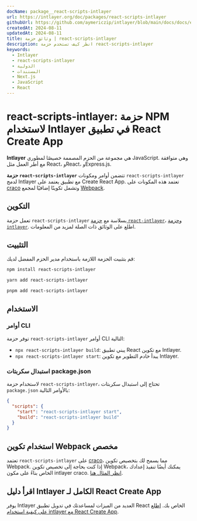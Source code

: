 ```yaml
---
docName: package__react-scripts-intlayer
url: https://intlayer.org/doc/packages/react-scripts-intlayer
githubUrl: https://github.com/aymericzip/intlayer/blob/main/docs/docs/en/packages/react-scripts-intlayer/index.md
createdAt: 2024-08-11
updatedAt: 2024-08-11
title: وثائق حزمة | react-scripts-intlayer
description: انظر كيف تستخدم حزمة react-scripts-intlayer
keywords:
  - Intlayer
  - react-scripts-intlayer
  - الدولية
  - المستندات
  - Next.js
  - JavaScript
  - React
---
```


# react-scripts-intlayer: حزمة NPM لاستخدام Intlayer في تطبيق React Create App

**Intlayer** هي مجموعة من الحزم المصممة خصيصًا لمطوري JavaScript. وهي متوافقة مع أطر العمل مثل React، وReact، وExpress.js.

**حزمة `react-scripts-intlayer`** تتضمن أوامر ومكونات `react-scripts-intlayer` لدمج Intlayer مع تطبيق يعتمد على Create React App. تعتمد هذه المكونات على [craco](https://craco.js.org/) وتشمل تكوينًا إضافيًا لمجمع [Webpack](https://webpack.js.org/).

## التكوين

تعمل حزمة `react-scripts-intlayer` بسلاسة مع [حزمة `react-intlayer`](https://github.com/aymericzip/intlayer/blob/main/docs/docs/ar/packages/react-intlayer/index.md)، و[حزمة `intlayer`](https://github.com/aymericzip/intlayer/blob/main/docs/docs/ar/packages/intlayer/index.md). اطلع على الوثائق ذات الصلة لمزيد من المعلومات.

## التثبيت

قم بتثبيت الحزمة اللازمة باستخدام مدير الحزم المفضل لديك:

```bash packageManager="npm"
npm install react-scripts-intlayer
```

```bash packageManager="yarn"
yarn add react-scripts-intlayer
```

```bash packageManager="pnpm"
pnpm add react-scripts-intlayer
```

## الاستخدام

### أوامر CLI

توفر حزمة `react-scripts-intlayer` أوامر CLI التالية:

- `npx react-scripts-intlayer build`: يبني تطبيق React مع تكوين Intlayer.
- `npx react-scripts-intlayer start`: يبدأ خادم التطوير مع تكوين Intlayer.

### استبدال سكربتات package.json

لاستخدام حزمة `react-scripts-intlayer`، تحتاج إلى استبدال سكربتات `package.json` بالأوامر التالية:

```json fileName="package.json"
{
  "scripts": {
    "start": "react-scripts-intlayer start",
    "build": "react-scripts-intlayer build"
  }
}
```

## استخدام تكوين Webpack مخصص

تعتمد `react-scripts-intlayer` على [craco](https://craco.js.org/)، مما يسمح لك بتخصيص تكوين Webpack.
إذا كنت بحاجة إلى تخصيص تكوين Webpack، يمكنك أيضًا تنفيذ إعدادك الخاص بناءً على مكون intlayer craco. [انظر المثال هنا](https://github.com/aymericzip/intlayer/blob/main/examples/react-app/craco.config.js).

## اقرأ دليل Intlayer الكامل لـ React Create App

يوفر Intlayer العديد من الميزات لمساعدتك في تدويل تطبيق React الخاص بك.
[اطلع على كيفية استخدام intlayer مع React Create App](https://github.com/aymericzip/intlayer/blob/main/docs/docs/ar/intlayer_with_create_react_app.md).
